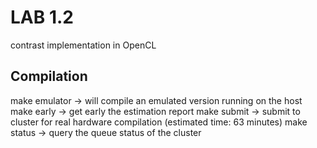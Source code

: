 # LAB 1.2

contrast implementation in OpenCL

## Compilation

make emulator -> will compile an emulated version running on the host
make early -> get early the estimation report
make submit -> submit to cluster for real hardware compilation (estimated time: 63 minutes)
make status -> query the queue status of the cluster